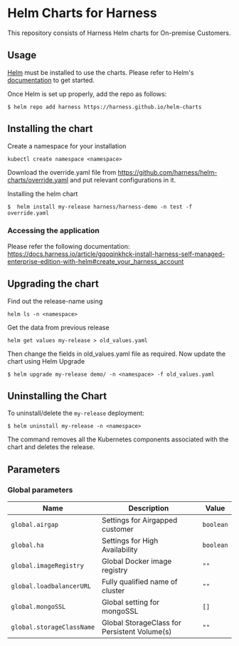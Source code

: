 # Helm Charts for Harness
This repository consists of Harness Helm charts for On-premise Customers.

## Usage

[Helm](https://helm.sh) must be installed to use the charts.
Please refer to Helm's [documentation](https://helm.sh/docs/) to get started.

Once Helm is set up properly, add the repo as follows:

```console
$ helm repo add harness https://harness.github.io/helm-charts
```

## Installing the chart
Create a namespace for your installation
```
kubectl create namespace <namespace>
```
Download the override.yaml file from https://github.com/harness/helm-charts/override.yaml and put relevant configurations in it.

Installing the helm chart
```
$  helm install my-release harness/harness-demo -n test -f override.yaml 
```
### Accessing the application
Please refer the following documentation: https://docs.harness.io/article/gqoqinkhck-install-harness-self-managed-enterprise-edition-with-helm#create_your_harness_account 
## Upgrading the chart
Find out the release-name using
```
helm ls -n <namespace>
```
Get the data from previous release
```
helm get values my-release > old_values.yaml
```
Then change the fields in old_values.yaml file as required. Now update the chart using
Helm Upgrade
```
$ helm upgrade my-release demo/ -n <namespace> -f old_values.yaml
```

## Uninstalling the Chart

To uninstall/delete the `my-release` deployment:

```console
$ helm uninstall my-release -n <namespace>
```

The command removes all the Kubernetes components associated with the chart and deletes the release.

## Parameters

### Global parameters

| Name                      | Description                                     | Value |
| ------------------------- | ----------------------------------------------- | ----- |
| `global.airgap`  | Settings for Airgapped customer                          | `boolean` |
| `global.ha`    | Settings for High Availability                             | `boolean`  |
| `global.imageRegistry`    | Global Docker image registry                    | `""`  |
| `global.loadbalancerURL`  | Fully qualified name of cluster                 | `""`  |
| `global.mongoSSL` | Global setting for mongoSSL                             | `[]`  |
| `global.storageClassName` | Global StorageClass for Persistent Volume(s)    | `""`  |


